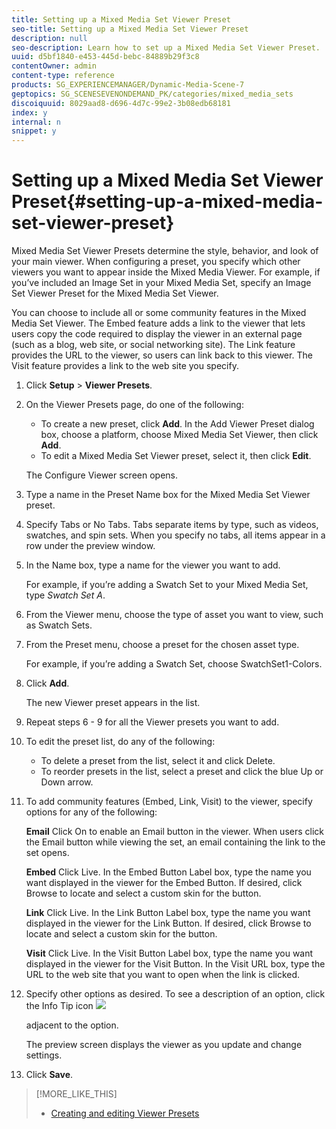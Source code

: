 ```yaml
---
title: Setting up a Mixed Media Set Viewer Preset
seo-title: Setting up a Mixed Media Set Viewer Preset
description: null
seo-description: Learn how to set up a Mixed Media Set Viewer Preset.
uuid: d5bf1840-e453-445d-bebc-84889b29f3c8
contentOwner: admin
content-type: reference
products: SG_EXPERIENCEMANAGER/Dynamic-Media-Scene-7
geptopics: SG_SCENESEVENONDEMAND_PK/categories/mixed_media_sets
discoiquuid: 8029aad8-d696-4d7c-99e2-3b08edb68181
index: y
internal: n
snippet: y
---
```


# Setting up a Mixed Media Set Viewer Preset{#setting-up-a-mixed-media-set-viewer-preset}

Mixed Media Set Viewer Presets determine the style, behavior, and look of your main viewer. When configuring a preset, you specify which other viewers you want to appear inside the Mixed Media Viewer. For example, if you’ve included an Image Set in your Mixed Media Set, specify an Image Set Viewer Preset for the Mixed Media Set Viewer.

You can choose to include all or some community features in the Mixed Media Set Viewer. The Embed feature adds a link to the viewer that lets users copy the code required to display the viewer in an external page (such as a blog, web site, or social networking site). The Link feature provides the URL to the viewer, so users can link back to this viewer. The Visit feature provides a link to the web site you specify.

1. Click **Setup** &gt; **Viewer Presets**.
1. On the Viewer Presets page, do one of the following:

    * To create a new preset, click **Add**. In the Add Viewer Preset dialog box, choose a platform, choose Mixed Media Set Viewer, then click **Add**.
    * To edit a Mixed Media Set Viewer preset, select it, then click **Edit**.

   The Configure Viewer screen opens.

1. Type a name in the Preset Name box for the Mixed Media Set Viewer preset.
1. Specify Tabs or No Tabs. Tabs separate items by type, such as videos, swatches, and spin sets. When you specify no tabs, all items appear in a row under the preview window.
1. In the Name box, type a name for the viewer you want to add.

   For example, if you’re adding a Swatch Set to your Mixed Media Set, type *Swatch Set A*.

1. From the Viewer menu, choose the type of asset you want to view, such as Swatch Sets. 
1. From the Preset menu, choose a preset for the chosen asset type.

   For example, if you’re adding a Swatch Set, choose SwatchSet1-Colors.

1. Click **Add**.

   The new Viewer preset appears in the list.

1. Repeat steps 6 - 9 for all the Viewer presets you want to add.
1. To edit the preset list, do any of the following:

    * To delete a preset from the list, select it and click Delete.
    * To reorder presets in the list, select a preset and click the blue Up or Down arrow.

1. To add community features (Embed, Link, Visit) to the viewer, specify options for any of the following:

   **Email** Click On to enable an Email button in the viewer. When users click the Email button while viewing the set, an email containing the link to the set opens.

   **Embed** Click Live. In the Embed Button Label box, type the name you want displayed in the viewer for the Embed Button. If desired, click Browse to locate and select a custom skin for the button.

   **Link** Click Live. In the Link Button Label box, type the name you want displayed in the viewer for the Link Button. If desired, click Browse to locate and select a custom skin for the button.

   **Visit** Click Live. In the Visit Button Label box, type the name you want displayed in the viewer for the Visit Button. In the Visit URL box, type the URL to the web site that you want to open when the link is clicked.

1. Specify other options as desired. To see a description of an option, click the Info Tip icon  ![](assets/Infotip.png)

   adjacent to the option.

   The preview screen displays the viewer as you update and change settings.

1. Click **Save**.

>[!MORE_LIKE_THIS]
>
>* [Creating and editing Viewer Presets](application-setup.md#adding_and_editing_viewer_presets)
